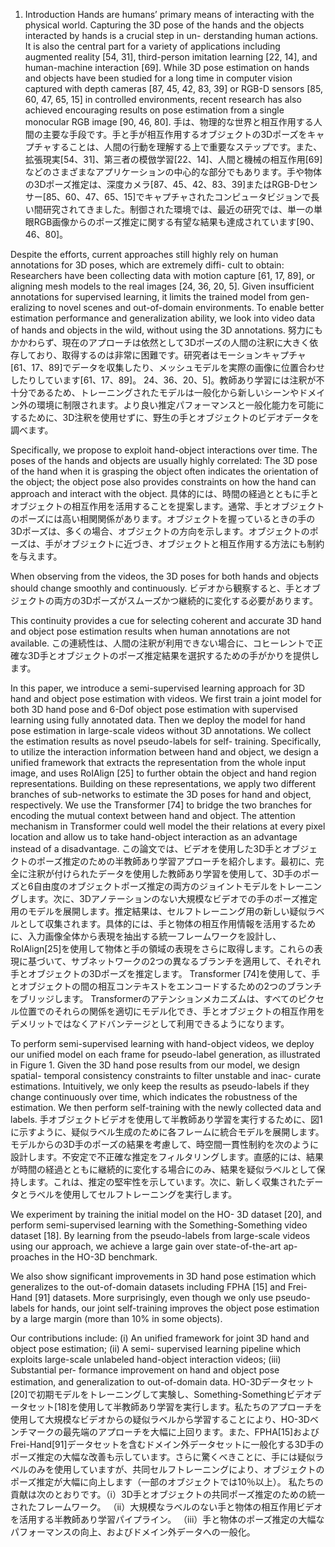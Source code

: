 1. Introduction
Hands are humans’ primary means of interacting with the physical world. Capturing the 3D pose of the hands and the objects interacted by hands is a crucial step in un- derstanding human actions. It is also the central part for a variety of applications including augmented reality [54, 31], third-person imitation learning [22, 14], and human-machine interaction [69]. While 3D pose estimation on hands and objects have been studied for a long time in computer vision captured with depth cameras [87, 45, 42, 83, 39] or RGB-D sensors [85, 60, 47, 65, 15] in controlled environments, recent research has also achieved encouraging results on pose estimation from a single monocular RGB image [90, 46, 80].
手は、物理的な世界と相互作用する人間の主要な手段です。手と手が相互作用するオブジェクトの3Dポーズをキャプチャすることは、人間の行動を理解する上で重要なステップです。また、拡張現実[54、31]、第三者の模倣学習[22、14]、人間と機械の相互作用[69]などのさまざまなアプリケーションの中心的な部分でもあります。手や物体の3Dポーズ推定は、深度カメラ[87、45、42、83、39]またはRGB-Dセンサー[85、60、47、65、15]でキャプチャされたコンピュータビジョンで長い間研究されてきました。制御された環境では、最近の研究では、単一の単眼RGB画像からのポーズ推定に関する有望な結果も達成されています[90、46、80]。

Despite the efforts, current approaches still highly rely on human annotations for 3D poses, which are extremely diffi- cult to obtain: Researchers have been collecting data with motion capture [61, 17, 89], or aligning mesh models to the real images [24, 36, 20, 5]. Given insufficient annotations for supervised learning, it limits the trained model from gen- eralizing to novel scenes and out-of-domain environments. To enable better estimation performance and generalization ability, we look into video data of hands and objects in the wild, without using the 3D annotations.
努力にもかかわらず、現在のアプローチは依然として3Dポーズの人間の注釈に大きく依存しており、取得するのは非常に困難です。研究者はモーションキャプチャ[61、17、89]でデータを収集したり、メッシュモデルを実際の画像に位置合わせしたりしています[61、17、89]。 24、36、20、5]。教師あり学習には注釈が不十分であるため、トレーニングされたモデルは一般化から新しいシーンやドメイン外の環境に制限されます。より良い推定パフォーマンスと一般化能力を可能にするために、3D注釈を使用せずに、野生の手とオブジェクトのビデオデータを調べます。

Specifically, we propose to exploit hand-object interactions over time. The poses of the hands and objects are usually highly correlated: The 3D pose of the hand when it is grasping the object often indicates the orientation of the object; the object pose also provides constraints on how the hand can approach and interact with the object.
具体的には、時間の経過とともに手とオブジェクトの相互作用を活用することを提案します。通常、手とオブジェクトのポーズには高い相関関係があります。オブジェクトを握っているときの手の3Dポーズは、多くの場合、オブジェクトの方向を示します。オブジェクトのポーズは、手がオブジェクトに近づき、オブジェクトと相互作用する方法にも制約を与えます。

When observing from the videos, the 3D poses for both hands and objects should change smoothly and continuously.
ビデオから観察すると、手とオブジェクトの両方の3Dポーズがスムーズかつ継続的に変化する必要があります。

This continuity provides a cue for selecting coherent and accurate 3D hand and object pose estimation results when human annotations are not available.
この連続性は、人間の注釈が利用できない場合に、コヒーレントで正確な3D手とオブジェクトのポーズ推定結果を選択するための手がかりを提供します。

In this paper, we introduce a semi-supervised learning approach for 3D hand and object pose estimation with videos. We first train a joint model for both 3D hand pose and 6-Dof object pose estimation with supervised learning using fully annotated data. Then we deploy the model for hand pose estimation in large-scale videos without 3D annotations. We collect the estimation results as novel pseudo-labels for self- training. Specifically, to utilize the interaction information between hand and object, we design a unified framework that extracts the representation from the whole input image, and uses RoIAlign [25] to further obtain the object and hand region representations. Building on these representations, we apply two different branches of sub-networks to estimate the 3D poses for hand and object, respectively. We use the Transformer [74] to bridge the two branches for encoding the mutual context between hand and object. The attention mechanism in Transformer could well model the their relations at every pixel location and allow us to take hand-object interaction as an advantage instead of a disadvantage.
この論文では、ビデオを使用した3D手とオブジェクトのポーズ推定のための半教師あり学習アプローチを紹介します。最初に、完全に注釈が付けられたデータを使用した教師あり学習を使用して、3D手のポーズと6自由度のオブジェクトポーズ推定の両方のジョイントモデルをトレーニングします。次に、3Dアノテーションのない大規模なビデオでの手のポーズ推定用のモデルを展開します。推定結果は、セルフトレーニング用の新しい疑似ラベルとして収集されます。具体的には、手と物体の相互作用情報を活用するために、入力画像全体から表現を抽出する統一フレームワークを設計し、RoIAlign[25]を使用して物体と手の領域の表現をさらに取得します。これらの表現に基づいて、サブネットワークの2つの異なるブランチを適用して、それぞれ手とオブジェクトの3Dポーズを推定します。 Transformer [74]を使用して、手とオブジェクトの間の相互コンテキストをエンコードするための2つのブランチをブリッジします。 Transformerのアテンションメカニズムは、すべてのピクセル位置でのそれらの関係を適切にモデル化でき、手とオブジェクトの相互作用をデメリットではなくアドバンテージとして利用できるようになります。

To perform semi-supervised learning with hand-object videos, we deploy our unified model on each frame for pseudo-label generation, as illustrated in Figure 1. Given the 3D hand pose results from our model, we design spatial- temporal consistency constraints to filter unstable and inac- curate estimations. Intuitively, we only keep the results as pseudo-labels if they change continuously over time, which indicates the robustness of the estimation. We then perform self-training with the newly collected data and labels.
手オブジェクトビデオを使用して半教師あり学習を実行するために、図1に示すように、疑似ラベル生成のために各フレームに統合モデルを展開します。モデルからの3D手のポーズの結果を考慮して、時空間一貫性制約を次のように設計します。不安定で不正確な推定をフィルタリングします。直感的には、結果が時間の経過とともに継続的に変化する場合にのみ、結果を疑似ラベルとして保持します。これは、推定の堅牢性を示しています。次に、新しく収集されたデータとラベルを使用してセルフトレーニングを実行します。

We experiment by training the initial model on the HO- 3D dataset [20], and perform semi-supervised learning with the Something-Something video dataset [18]. By learning from the pseudo-labels from large-scale videos using our approach, we achieve a large gain over state-of-the-art ap- proaches in the HO-3D benchmark.

We also show significant improvements in 3D hand pose estimation which generalizes to the out-of-domain datasets including FPHA [15] and Frei- Hand [91] datasets. More surprisingly, even though we only use pseudo-labels for hands, our joint self-training improves the object pose estimation by a large margin (more than 10% in some objects).

Our contributions include: (i) An unified framework for joint 3D hand and object pose estimation; (ii) A semi- supervised learning pipeline which exploits large-scale unlabeled hand-object interaction videos; (iii) Substantial per- formance improvement on hand and object pose estimation, and generalization to out-of-domain data.
HO-3Dデータセット[20]で初期モデルをトレーニングして実験し、Something-Somethingビデオデータセット[18]を使用して半教師あり学習を実行します。私たちのアプローチを使用して大規模なビデオからの疑似ラベルから学習することにより、HO-3Dベンチマークの最先端のアプローチを大幅に上回ります。また、FPHA[15]およびFrei-Hand[91]データセットを含むドメイン外データセットに一般化する3D手のポーズ推定の大幅な改善も示しています。さらに驚くべきことに、手には疑似ラベルのみを使用していますが、共同セルフトレーニングにより、オブジェクトのポーズ推定が大幅に向上します（一部のオブジェクトでは10％以上）。
私たちの貢献は次のとおりです。（i）3D手とオブジェクトの共同ポーズ推定のための統一されたフレームワーク。 （ii）大規模なラベルのない手と物体の相互作用ビデオを活用する半教師あり学習パイプライン。 （iii）手と物体のポーズ推定の大幅なパフォーマンスの向上、およびドメイン外データへの一般化。

